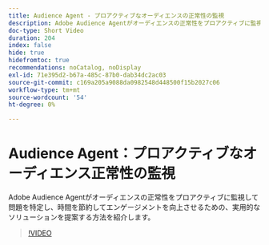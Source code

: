 ```yaml
---
title: Audience Agent - プロアクティブなオーディエンスの正常性の監視
description: Adobe Audience Agentがオーディエンスの正常性をプロアクティブに監視して問題を特定し、時間を節約してエンゲージメントを向上させるための、実用的なソリューションを提案する方法を紹介します。
doc-type: Short Video
duration: 204
index: false
hide: true
hidefromtoc: true
recommendations: noCatalog, noDisplay
exl-id: 71e395d2-b67a-485c-87b0-dab34dc2ac03
source-git-commit: c169a205a9088da0982548d448500f15b2027c06
workflow-type: tm+mt
source-wordcount: '54'
ht-degree: 0%

---
```


# Audience Agent：プロアクティブなオーディエンス正常性の監視

Adobe Audience Agentがオーディエンスの正常性をプロアクティブに監視して問題を特定し、時間を節約してエンゲージメントを向上させるための、実用的なソリューションを提案する方法を紹介します。

<!-- 62_S653_3442539_203_audience-agent-proactive-audience-health-monitoring -->
>[!VIDEO](https://video.tv.adobe.com/v/3458303/?learn=on&enablevpops=true)
